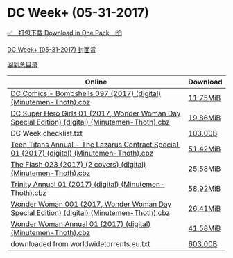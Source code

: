 # DC Week+ (05-31-2017)

[✅&emsp;打包下载 Download in One Pack&emsp;📦](https://pan.baidu.com/s/1qYFSkZa)

[DC Week+ (05-31-2017) 封面赏](/https://github.com/alicewish/markdown/blob/master/cover/DC-Week-05-31-2017-Covers.md)



[回到总目录](https://github.com/alicewish/markdown/blob/master/Catalogs.md)



Online | Download
--- | ---
[DC Comics - Bombshells 097 (2017) (digital) (Minutemen-Thoth).cbz](https://github.com/alicewish/markdown/blob/master/comic/DC-Comics-Bombshells-097-2017-digital-Minutemen-Thoth-cbz.md) | [11.75MiB](https://pan.baidu.com/s/1qYFSkZa#list/path=%2FDC%20Week%202017%20Q2%2FDC%20Week%2B%20%2805-31-2017%29%2F%E3%82%B1%E3%82%A8%E3%82%BF%E3%82%AF%E3%82%B1%E3%82%A8%E3%82%AA%E3%82%B1%E3%82%B9%E3%82%BD%E3%82%A2%E3%82%BD%E3%82%AD%E3%82%BD%E3%82%BB%E3%82%A2%E3%82%A2%E3%82%AA%E3%82%AF%E3%82%A4%E3%82%AD%E3%82%B5%E3%82%A6%E3%82%B9%E3%82%BB%E3%82%AF%E3%82%A6%E3%82%A2%E3%82%B7%E3%82%BD%E3%82%B7%E3%82%A4&parentPath=%2FDC%20Week%202017%20Q2)
[DC Super Hero Girls 01 (2017, Wonder Woman Day Special Edition) (digital) (Minutemen-Thoth).cbz](https://github.com/alicewish/markdown/blob/master/comic/DC-Super-Hero-Girls-01-2017-Wonder-Woman-Day-Special-Edition-digital-Minutemen-Thoth-cbz.md) | [19.86MiB](https://pan.baidu.com/s/1qYFSkZa#list/path=%2FDC%20Week%202017%20Q2%2FDC%20Week%2B%20%2805-31-2017%29%2F%E3%82%AF%E3%82%AF%E3%82%AA%E3%82%A4%E3%82%BF%E3%82%B5%E3%82%B1%E3%82%B9%E3%82%B9%E3%82%B9%E3%82%B5%E3%82%BD%E3%82%A6%E3%82%BD%E3%82%B7%E3%82%B1%E3%82%A2%E3%82%BD%E3%82%A8%E3%82%A4%E3%82%AB%E3%82%A2%E3%82%A2%E3%82%AD%E3%82%A2%E3%82%B3%E3%82%B3%E3%82%A2%E3%82%A2%E3%82%AF%E3%82%BB%E3%82%A2&parentPath=%2FDC%20Week%202017%20Q2)
DC Week checklist.txt | [103.00B](https://pan.baidu.com/s/1qYFSkZa#list/path=%2FDC%20Week%202017%20Q2%2FDC%20Week%2B%20%2805-31-2017%29%2F%E3%82%A8%E3%82%AF%E3%82%AF%E3%82%B9%E3%82%AB%E3%82%BB%E3%82%AB%E3%82%AA%E3%82%A2%E3%82%AA%E3%82%B9%E3%82%AD%E3%82%A4%E3%82%BF%E3%82%AF%E3%82%AD%E3%82%B9%E3%82%A8%E3%82%A2%E3%82%A6%E3%82%B5%E3%82%A4%E3%82%A2%E3%82%B1%E3%82%A4%E3%82%B7%E3%82%B9%E3%82%AA%E3%82%AF%E3%82%AF%E3%82%AA%E3%82%A6&parentPath=%2FDC%20Week%202017%20Q2)
[Teen Titans Annual - The Lazarus Contract Special  01 (2017) (digital) (Minutemen-Thoth).cbz](https://github.com/alicewish/markdown/blob/master/comic/Teen-Titans-Annual-Lazarus-Contract-Special -01-2017-digital-Minutemen-Thoth-cbz.md) | [51.42MiB](https://pan.baidu.com/s/1qYFSkZa#list/path=%2FDC%20Week%202017%20Q2%2FDC%20Week%2B%20%2805-31-2017%29%2F%E3%82%B9%E3%82%AA%E3%82%B3%E3%82%BF%E3%82%AA%E3%82%B7%E3%82%A2%E3%82%A2%E3%82%BB%E3%82%AF%E3%82%B5%E3%82%AF%E3%82%AB%E3%82%AB%E3%82%A4%E3%82%B5%E3%82%B1%E3%82%A4%E3%82%B3%E3%82%A8%E3%82%BB%E3%82%A8%E3%82%BB%E3%82%AA%E3%82%BB%E3%82%B3%E3%82%A4%E3%82%B9%E3%82%B1%E3%82%B1%E3%82%B9%E3%82%B7&parentPath=%2FDC%20Week%202017%20Q2)
[The Flash 023 (2017) (2 covers) (digital) (Minutemen-Thoth).cbz](https://github.com/alicewish/markdown/blob/master/comic/Flash-023-2017-2-covers-digital-Minutemen-Thoth-cbz.md) | [25.58MiB](https://pan.baidu.com/s/1qYFSkZa#list/path=%2FDC%20Week%202017%20Q2%2FDC%20Week%2B%20%2805-31-2017%29%2F%E3%82%AD%E3%82%B5%E3%82%A6%E3%82%AA%E3%82%AF%E3%82%AA%E3%82%BF%E3%82%BD%E3%82%AF%E3%82%AA%E3%82%B5%E3%82%BF%E3%82%BF%E3%82%A8%E3%82%BD%E3%82%AB%E3%82%B9%E3%82%B5%E3%82%A6%E3%82%BD%E3%82%AF%E3%82%BF%E3%82%BD%E3%82%AD%E3%82%B7%E3%82%AA%E3%82%A6%E3%82%BD%E3%82%AF%E3%82%BF%E3%82%AF%E3%82%B9&parentPath=%2FDC%20Week%202017%20Q2)
[Trinity Annual 01 (2017) (digital) (Minutemen-Thoth).cbz](https://github.com/alicewish/markdown/blob/master/comic/Trinity-Annual-01-2017-digital-Minutemen-Thoth-cbz.md) | [58.92MiB](https://pan.baidu.com/s/1qYFSkZa#list/path=%2FDC%20Week%202017%20Q2%2FDC%20Week%2B%20%2805-31-2017%29%2F%E3%82%B7%E3%82%B9%E3%82%A4%E3%82%B1%E3%82%B1%E3%82%BD%E3%82%A6%E3%82%B3%E3%82%A4%E3%82%AA%E3%82%A6%E3%82%AF%E3%82%AF%E3%82%A6%E3%82%AF%E3%82%BD%E3%82%AD%E3%82%B1%E3%82%AA%E3%82%AB%E3%82%A6%E3%82%AD%E3%82%B7%E3%82%B5%E3%82%B5%E3%82%AB%E3%82%BD%E3%82%AA%E3%82%A8%E3%82%B3%E3%82%A2%E3%82%BD&parentPath=%2FDC%20Week%202017%20Q2)
[Wonder Woman 001 (2017, Wonder Woman Day Special Edition) (digital) (Minutemen-Thoth).cbz](https://github.com/alicewish/markdown/blob/master/comic/Wonder-Woman-001-2017-Wonder-Woman-Day-Special-Edition-digital-Minutemen-Thoth-cbz.md) | [26.41MiB](https://pan.baidu.com/s/1qYFSkZa#list/path=%2FDC%20Week%202017%20Q2%2FDC%20Week%2B%20%2805-31-2017%29%2F%E3%82%BD%E3%82%AB%E3%82%AA%E3%82%AA%E3%82%A6%E3%82%A2%E3%82%BD%E3%82%B9%E3%82%AD%E3%82%BD%E3%82%AD%E3%82%BD%E3%82%BB%E3%82%A6%E3%82%A2%E3%82%B3%E3%82%B9%E3%82%BF%E3%82%B7%E3%82%BD%E3%82%A2%E3%82%B7%E3%82%B9%E3%82%AD%E3%82%BD%E3%82%AF%E3%82%B1%E3%82%A8%E3%82%BB%E3%82%A2%E3%82%B3%E3%82%A4&parentPath=%2FDC%20Week%202017%20Q2)
[Wonder Woman Annual 01 (2017) (digital) (Minutemen-Thoth).cbz](https://github.com/alicewish/markdown/blob/master/comic/Wonder-Woman-Annual-01-2017-digital-Minutemen-Thoth-cbz.md) | [41.58MiB](https://pan.baidu.com/s/1qYFSkZa#list/path=%2FDC%20Week%202017%20Q2%2FDC%20Week%2B%20%2805-31-2017%29%2F%E3%82%B3%E3%82%B7%E3%82%A8%E3%82%B7%E3%82%AD%E3%82%AD%E3%82%AB%E3%82%B3%E3%82%A8%E3%82%AF%E3%82%B9%E3%82%A2%E3%82%B7%E3%82%BD%E3%82%AF%E3%82%B5%E3%82%BD%E3%82%B5%E3%82%B7%E3%82%AB%E3%82%AB%E3%82%AF%E3%82%AF%E3%82%BD%E3%82%AA%E3%82%A8%E3%82%B9%E3%82%BD%E3%82%AA%E3%82%AD%E3%82%B5%E3%82%A4&parentPath=%2FDC%20Week%202017%20Q2)
downloaded from worldwidetorrents.eu.txt | [603.00B](https://pan.baidu.com/s/1qYFSkZa#list/path=%2FDC%20Week%202017%20Q2%2FDC%20Week%2B%20%2805-31-2017%29%2F%E3%82%AA%E3%82%B1%E3%82%A8%E3%82%AA%E3%82%B1%E3%82%BD%E3%82%BF%E3%82%AD%E3%82%B3%E3%82%B5%E3%82%BF%E3%82%B5%E3%82%B1%E3%82%A2%E3%82%A4%E3%82%AD%E3%82%A4%E3%82%B9%E3%82%B1%E3%82%B9%E3%82%AB%E3%82%A8%E3%82%B3%E3%82%B5%E3%82%BB%E3%82%AF%E3%82%A6%E3%82%A8%E3%82%B1%E3%82%B9%E3%82%B9%E3%82%AA&parentPath=%2FDC%20Week%202017%20Q2)